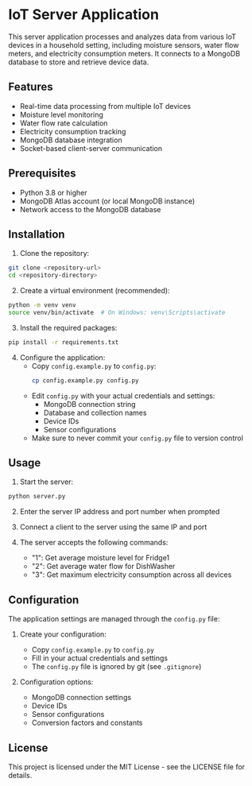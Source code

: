 # IoT Server Application

This server application processes and analyzes data from various IoT devices in a household setting, including moisture sensors, water flow meters, and electricity consumption meters. It connects to a MongoDB database to store and retrieve device data.

## Features

- Real-time data processing from multiple IoT devices
- Moisture level monitoring
- Water flow rate calculation
- Electricity consumption tracking
- MongoDB database integration
- Socket-based client-server communication

## Prerequisites

- Python 3.8 or higher
- MongoDB Atlas account (or local MongoDB instance)
- Network access to the MongoDB database

## Installation

1. Clone the repository:
```bash
git clone <repository-url>
cd <repository-directory>
```

2. Create a virtual environment (recommended):
```bash
python -m venv venv
source venv/bin/activate  # On Windows: venv\Scripts\activate
```

3. Install the required packages:
```bash
pip install -r requirements.txt
```

4. Configure the application:
   - Copy `config.example.py` to `config.py`:
     ```bash
     cp config.example.py config.py
     ```
   - Edit `config.py` with your actual credentials and settings:
     - MongoDB connection string
     - Database and collection names
     - Device IDs
     - Sensor configurations
   - Make sure to never commit your `config.py` file to version control

## Usage

1. Start the server:
```bash
python server.py
```

2. Enter the server IP address and port number when prompted

3. Connect a client to the server using the same IP and port

4. The server accepts the following commands:
   - "1": Get average moisture level for Fridge1
   - "2": Get average water flow for DishWasher
   - "3": Get maximum electricity consumption across all devices

## Configuration

The application settings are managed through the `config.py` file:

1. Create your configuration:
   - Copy `config.example.py` to `config.py`
   - Fill in your actual credentials and settings
   - The `config.py` file is ignored by git (see `.gitignore`)

2. Configuration options:
   - MongoDB connection settings
   - Device IDs
   - Sensor configurations
   - Conversion factors and constants

## License

This project is licensed under the MIT License - see the LICENSE file for details.
